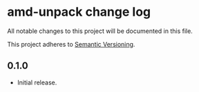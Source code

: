 # amd-unpack change log

All notable changes to this project will be documented in this file.

This project adheres to [Semantic Versioning](http://semver.org/).

## 0.1.0
* Initial release.
